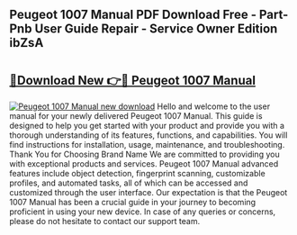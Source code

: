 ## Peugeot 1007 Manual PDF Download Free - Part-Pnb User Guide Repair - Service Owner Edition ibZsA

# <h2><a href="http://cf27665.oget.top/?id=Peugeot+1007+Manual">🔗Download New 👉🔴 Peugeot 1007 Manual</a></h2>

[![Peugeot 1007 Manual new download](https://i.imgur.com/5g1atiW.png)](http://cf27665.oget.top/?id=Peugeot+1007+Manual)
Hello and welcome to the user manual for your newly delivered Peugeot 1007 Manual. This guide is designed to help you get started with your product and provide you with a thorough understanding of its features, functions, and capabilities. You will find instructions for installation, usage, maintenance, and troubleshooting. Thank You for Choosing Brand Name We are committed to providing you with exceptional products and services. Peugeot 1007 Manual advanced features include object detection, fingerprint scanning, customizable profiles, and automated tasks, all of which can be accessed and customized through the user interface. Our expectation is that the Peugeot 1007 Manual has been a crucial guide in your journey to becoming proficient in using your new device. In case of any queries or concerns, please do not hesitate to contact our support team.
